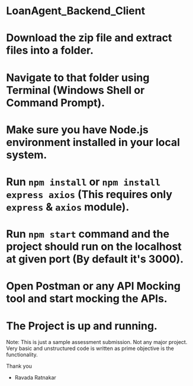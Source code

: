 # LoanAgent_Backend_Client

# Download the zip file and extract files into a folder.

# Navigate to that folder using Terminal (Windows Shell or Command Prompt).

# Make sure you have Node.js environment installed in your local system.

# Run `npm install` or `npm install express axios` (This requires only `express` & `axios` module).

# Run `npm start` command and the project should run on the localhost at given port (By default it's 3000).

# Open Postman or any API Mocking tool and start mocking the APIs.

# The Project is up and running. 

Note: This is just a sample assessment submission. Not any major project. Very basic and unstructured code is written as prime objective is the functionality. 

Thank you
- Ravada Ratnakar
